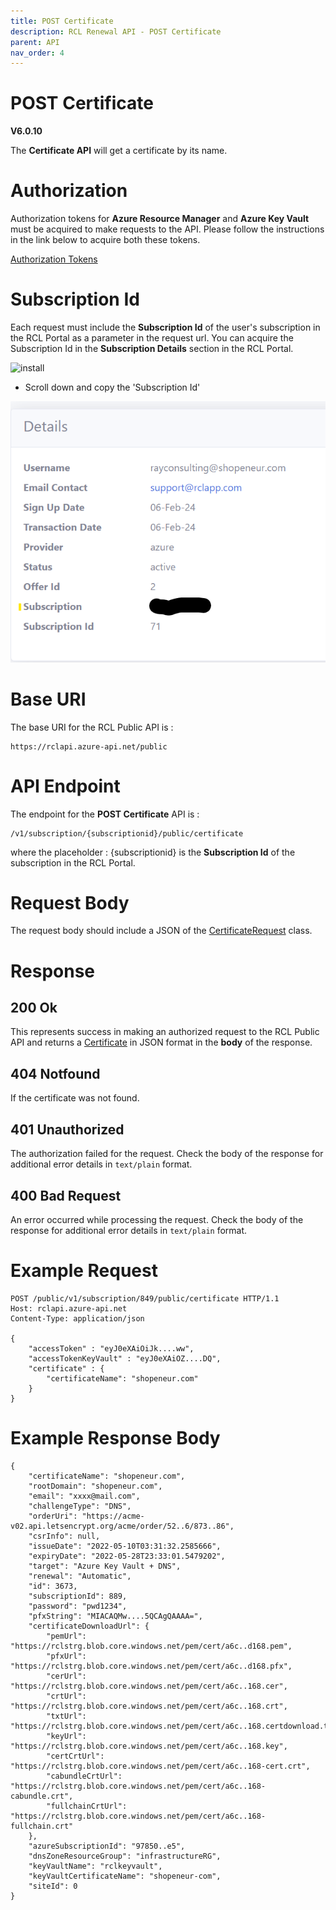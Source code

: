 ```yaml
---
title: POST Certificate 
description: RCL Renewal API - POST Certificate 
parent: API
nav_order: 4
---
```


# POST Certificate 
**V6.0.10**

The **Certificate API** will get a certificate by its name.

# Authorization

Authorization tokens for **Azure Resource Manager** and **Azure Key Vault** must be acquired to make requests to the API. Please follow the instructions in the link below to acquire both these tokens.

[Authorization Tokens](./authorization.md)

# Subscription Id

Each request must include the **Subscription Id** of the user's subscription in the RCL Portal as a parameter in the request url. You can acquire the Subscription Id in the **Subscription Details** section in the RCL Portal.

![install](../images/autorenew_configure/add_subscriptionid.png)

- Scroll down and copy the 'Subscription Id' 

![install](../images/autorenew_configure/add_subscriptionid2.png)

# Base URI

The base URI for the RCL Public API is :
```
https://rclapi.azure-api.net/public
```

# API Endpoint

The endpoint for the **POST Certificate** API is :

```
/v1/subscription/{subscriptionid}/public/certificate
```

where the placeholder : {subscriptionid} is the **Subscription Id** of the subscription in the RCL Portal.

# Request Body

The request body should include a JSON of the [CertificateRequest](./models.md#certificaterequest) class.

# Response

## 200 Ok

This represents success in making an authorized request to the RCL Public API and returns a [Certificate](./models.md#certificate) in JSON format in the **body** of the response. 

## 404 Notfound

If the certificate was not found.

## 401 Unauthorized

The authorization failed for the request. Check the body of the response for additional error details in ``text/plain`` format.

## 400 Bad Request

An error occurred while processing the request. Check the body of the response for additional error details in ``text/plain`` format.

# Example Request

```
POST /public/v1/subscription/849/public/certificate HTTP/1.1
Host: rclapi.azure-api.net
Content-Type: application/json

{
    "accessToken" : "eyJ0eXAiOiJk....ww",
    "accessTokenKeyVault" : "eyJ0eXAiOZ....DQ",
    "certificate" : {
        "certificateName": "shopeneur.com"
    }
}
```

# Example Response Body

```
{
    "certificateName": "shopeneur.com",
    "rootDomain": "shopeneur.com",
    "email": "xxxx@mail.com",
    "challengeType": "DNS",
    "orderUri": "https://acme-v02.api.letsencrypt.org/acme/order/52..6/873..86",
    "csrInfo": null,
    "issueDate": "2022-05-10T03:31:32.2585666",
    "expiryDate": "2022-05-28T23:33:01.5479202",
    "target": "Azure Key Vault + DNS",
    "renewal": "Automatic",
    "id": 3673,
    "subscriptionId": 889,
    "password": "pwd1234",
    "pfxString": "MIACAQMw....5QCAgQAAAA=",
    "certificateDownloadUrl": {
        "pemUrl": "https://rclstrg.blob.core.windows.net/pem/cert/a6c..d168.pem",
        "pfxUrl": "https://rclstrg.blob.core.windows.net/pem/cert/a6c..d168.pfx",
        "cerUrl": "https://rclstrg.blob.core.windows.net/pem/cert/a6c..168.cer",
        "crtUrl": "https://rclstrg.blob.core.windows.net/pem/cert/a6c..168.crt",
        "txtUrl": "https://rclstrg.blob.core.windows.net/pem/cert/a6c..168.certdownload.txt",
        "keyUrl": "https://rclstrg.blob.core.windows.net/pem/cert/a6c..168.key",
        "certCrtUrl": "https://rclstrg.blob.core.windows.net/pem/cert/a6c..168-cert.crt",
        "cabundleCrtUrl": "https://rclstrg.blob.core.windows.net/pem/cert/a6c..168-cabundle.crt",
        "fullchainCrtUrl": "https://rclstrg.blob.core.windows.net/pem/cert/a6c..168-fullchain.crt"
    },
    "azureSubscriptionId": "97850..e5",
    "dnsZoneResourceGroup": "infrastructureRG",
    "keyVaultName": "rclkeyvault",
    "keyVaultCertificateName": "shopeneur-com",
    "siteId": 0
}
```